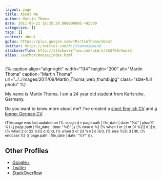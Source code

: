 ```yaml
---
layout: page
title: About Me
author: Martin Thoma
date: 2011-09-21 18:35:30.000000000 +02:00
categories: []
tags: []
context: about
gplus: https://plus.google.com/+MartinThoma/about
twitter: https://twitter.com/#!/themoosemind
stackoverflow: http://stackoverflow.com/users/562769/moose
alias: /author/moose/index.html
---
```

<div class="vcard">
{% caption align="alignright" width="134" height="200" alt="Martin Thoma" caption="Martin Thoma" url="../../images/2011/09/Martin_Thoma_web_thumb.jpg" class="size-full photo" %}

<p>My name is <span class="fn">Martin Thoma</span>. I am a <time class="dt-bday" datetime="1990-04-28">24 year</time> old student from <span class="locality">Karlsruhe, Germany</span>.</p>

<p>Do you want to know more about me? I've created a <a href="../../pdf/cv-curriculum-vitae.pdf">short English CV</a> and <a href="http://www.martin-thoma.de/about.htm" rel="me">a longer German CV</a>.</p>

<p><small>(This page was last updated on <time class="updated" datetime="{{ page.path | file_date | date_to_xmlschema }}">{% assign d = page.path | file_date | date: "%d" | plus:'0' %}
                                {{ page.path | file_date | date: "%B" }} 
                                {% case d %}
                                  {% when 1 or 21 or 31 %}{{ d }}st,
                                  {% when 2 or 22 %}{{ d }}nd,
                                  {% when 3 or 23 %}{{ d }}rd,
                                  {% else %}{{ d }}th,
                                  {% endcase %}
                                {{ page.path | file_date | date: "%Y" }}</time>).</small></p>

<h2>Other Profiles</h2>
<ul>
	<li><a href="{{ page.gplus }}" rel="me">Google+</a></li>
	<li><a href="{{ page.twitter }}" rel="me">Twitter</a></li>
    <li><a href="{{ page.stackoverflow }}" rel="me">StackOverflow</a></li>
</ul>
</div>